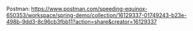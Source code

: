 Postman: https://www.postman.com/speeding-equinox-650353/workspace/spring-demo/collection/16129337-01749243-b23e-498b-9dd3-8c96cb3fbb11?action=share&creator=16129337